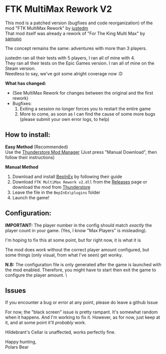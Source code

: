 # FTK MultiMax Rework V2

This mod is a patched version (bugfixes and code reorganization) of the mod "FTK MultiMax Rework" by [justedm](https://next.nexusmods.com/profile/justedm?gameId=2887) \
That mod itself was already a rework of "For The King Multi Max" by [samupo](https://next.nexusmods.com/profile/Samupo?gameId=2887)

The concept remains the same: adventures with more than 3 players.

justedm ran all their tests with 5 players, I ran all of mine with 4. \
They ran all their tests on the Epic Games version. I ran all of mine on the Steam version. \
Needless to say, we've got some alright coverage now :D

**What has changed:**

- (See MultiMax Rework for changes between the original and the first rework)
- Bugfixes:
  1. Exiting a session no longer forces you to restart the entire game
  2. More to come, as soon as I can find the cause of some more bugs (please submit your own error logs, to help)

## How to install:

**Easy Method** (Recommended) \
Use the [Thunderstore Mod Manager](https://thunderstore.io/package/ebkr/r2modman/)
(Just press "Manual Download", then follow their instructions)

**Manual Method**

1. Download and install [BepInEx](https://for-the-king.thunderstore.io/package/BepInEx/BepInExPack_ForTheKing/) by following their guide
2. Download `FTK MultiMax Rework v2.dll` from the [Releases](https://github.com/justedm/FTK-MultiMax-Rework/releases/tag/v1.4) page or download the mod from [Thunderstore](https://for-the-king.thunderstore.io/package/edm/FTKMultiMaxRework/)
3. Leave the file in the `BepInEx\plugins` folder
4. Launch the game!

## Configuration:

**IMPORTANT:** The player number in the config should match _exactly_ the player count in your game. (Yes, I know "Max Players" is misleading).

I'm hoping to fix this at some point, but for right now, it is what it is

The mod does _work_ without the correct player amount configured, but some things (only visual, from what I've seen) get wonky.

**N.B:** The configuration file is only generated after the game is launched with the mod enabled. Therefore, you might have to start then exit the game to configure the player amount. \

## Issues

If you encounter a bug or error at any point, please do leave a github Issue

For now, the "black screen" issue is pretty rampant. It's somewhat random when it happens. And I'm working to fix it. However, as for now, just keep at it, and at some point it'll _probably_ work.

Hildebrant's Cellar is unaffected, works perfectly fine.

Happy hunting, \
Polars Bear
